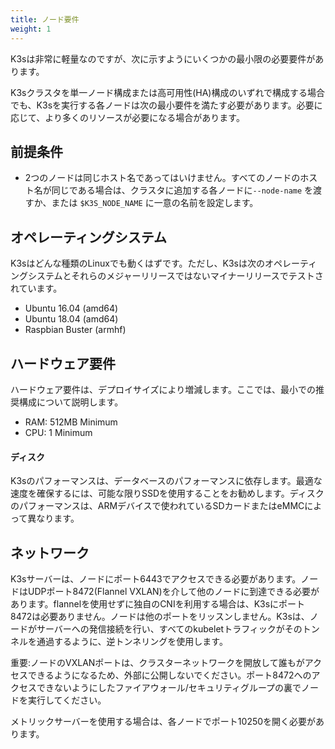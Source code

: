 ```yaml
---
title: ノード要件
weight: 1
---
```


K3sは非常に軽量なのですが、次に示すようにいくつかの最小限の必要要件があります。

K3sクラスタを単一ノード構成または高可用性(HA)構成のいずれで構成する場合でも、K3sを実行する各ノードは次の最小要件を満たす必要があります。必要に応じて、より多くのリソースが必要になる場合があります。

## 前提条件

* 2つのノードは同じホスト名であってはいけません。すべてのノードのホスト名が同じである場合は、クラスタに追加する各ノードに`--node-name` を渡すか、または `$K3S_NODE_NAME` に一意の名前を設定します。

## オペレーティングシステム

K3sはどんな種類のLinuxでも動くはずです。ただし、K3sは次のオペレーティングシステムとそれらのメジャーリリースではないマイナーリリースでテストされています。

*    Ubuntu 16.04 (amd64)
*    Ubuntu 18.04 (amd64)
*    Raspbian Buster (armhf)

## ハードウェア要件

ハードウェア要件は、デプロイサイズにより増減します。ここでは、最小での推奨構成について説明します。

*    RAM: 512MB Minimum
*    CPU: 1 Minimum

#### ディスク

K3sのパフォーマンスは、データベースのパフォーマンスに依存します。最適な速度を確保するには、可能な限りSSDを使用することをお勧めします。ディスクのパフォーマンスは、ARMデバイスで使われているSDカードまたはeMMCによって異なります。

## ネットワーク

K3sサーバーは、ノードにポート6443でアクセスできる必要があります。ノードはUDPポート8472(Flannel VXLAN)を介して他のノードに到達できる必要があります。flannelを使用せずに独自のCNIを利用する場合は、K3sにポート8472は必要ありません。ノードは他のポートをリッスンしません。K3sは、ノードがサーバーへの発信接続を行い、すべてのkubeletトラフィックがそのトンネルを通過するように、逆トンネリングを使用します。

重要:ノードのVXLANポートは、クラスターネットワークを開放して誰もがアクセスできるようになるため、外部に公開しないでください。ポート8472へのアクセスできないようにしたファイアウォール/セキュリティグループの裏でノードを実行してください。

メトリックサーバーを使用する場合は、各ノードでポート10250を開く必要があります。
